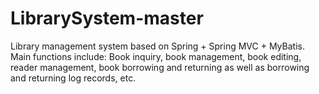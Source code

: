 # LibrarySystem-master
Library management system based on Spring + Spring MVC + MyBatis. Main functions include: Book inquiry, book management, book editing, reader management, book borrowing and returning as well as borrowing and returning log records, etc.
